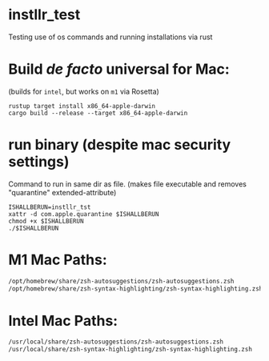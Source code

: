 # instllr_test
Testing use of os commands and running installations via rust 

# Build *de facto* universal for Mac:
(builds for `intel`, but works on `m1` via Rosetta)
```shell
rustup target install x86_64-apple-darwin
cargo build --release --target x86_64-apple-darwin
```


# run binary (despite mac security settings)
Command to run in same dir as file.
(makes file executable and removes "quarantine" extended-attribute)
```shell
ISHALLBERUN=instllr_tst
xattr -d com.apple.quarantine $ISHALLBERUN
chmod +x $ISHALLBERUN
./$ISHALLBERUN
```

# M1 Mac Paths:
```zsh
/opt/homebrew/share/zsh-autosuggestions/zsh-autosuggestions.zsh
/opt/homebrew/share/zsh-syntax-highlighting/zsh-syntax-highlighting.zsh
```

# Intel Mac Paths:
```zsh
/usr/local/share/zsh-autosuggestions/zsh-autosuggestions.zsh
/usr/local/share/zsh-syntax-highlighting/zsh-syntax-highlighting.zsh
```
